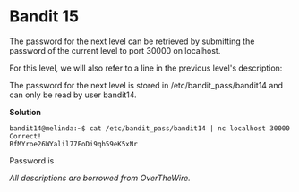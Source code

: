 # Bandit 15

The password for the next level can be retrieved by submitting the password of the current level to port 30000 on localhost.

For this level, we will also refer to a line in the previous level's description:

The password for the next level is stored in /etc/bandit_pass/bandit14 and can only be read by user bandit14. 

**Solution**

```
bandit14@melinda:~$ cat /etc/bandit_pass/bandit14 | nc localhost 30000
Correct!
BfMYroe26WYalil77FoDi9qh59eK5xNr
```

Password is 

*All descriptions are borrowed from OverTheWire.*

